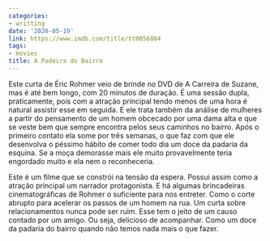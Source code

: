 ```yaml
---
categories:
- writting
date: '2020-05-19'
link: https://www.imdb.com/title/tt0056884
tags:
- movies
title: A Padeira do Bairro
---
```


Este curta de Éric Rohmer veio de brinde no DVD de A Carreira de Suzane, mas é até bem longo, com 20 minutos de duração. É uma sessão dupla, praticamente, pois com a atração principal tendo menos de uma hora é natural assistir esse em seguida. E ele trata também da análise de mulheres a partir do pensamento de um homem obcecado por uma dama alta e que se veste bem que sempre encontra pelos seus caminhos no bairro. Após o primeiro contato ela some por três semanas, o que faz com que ele desenvolva o péssimo hábito de comer todo dia um doce da padaria da esquina. Se a moça demorasse mais ele muito provavelmente teria engordado muito e ela nem o reconheceria.

Este é um filme que se constrói na tensão da espera. Possui assim como a atração principal um narrador protagonista. E há algumas brincadeiras cinematográficas de Rohmer o suficiente para nos entreter. Como o corte abrupto para acelerar os passos de um homem na rua. Um curta sobre relacionamentos nunca pode ser ruim. Esse tem o jeito de um causo contado por um amigo. Ou seja, delicioso de acompanhar. Como um doce da padaria do bairro quando não temos nada mais o que fazer.


